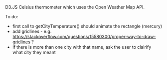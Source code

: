 D3.JS Celsius thermometer which uses the Open Weather Map API. 

To do: 
- first call to getCityTemperature() should animate the rectangle (mercury)
- add gridlines - e.g. https://stackoverflow.com/questions/15580300/proper-way-to-draw-gridlines ? 
- if there is more than one city with that name, ask the user to clairify what city they meant 
